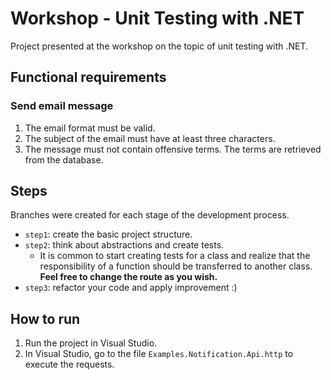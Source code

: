 # Workshop - Unit Testing with .NET

Project presented at the workshop on the topic of unit testing with .NET.

## Functional requirements

### Send email message

1. The email format must be valid.
2. The subject of the email must have at least three characters.
3. The message must not contain offensive terms. The terms are retrieved from the database. 

## Steps

Branches were created for each stage of the development process.

- `step1`: create the basic project structure.
- `step2`: think about abstractions and create tests.
	- It is common to start creating tests for a class and realize that the responsibility of a function should be transferred to another class. **Feel free to change the route as you wish.**
- `step3`: refactor your code and apply improvement :)

## How to run

1. Run the project in Visual Studio.
2. In Visual Studio, go to the file `Examples.Notification.Api.http` to execute the requests.
